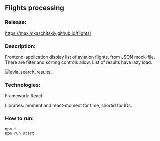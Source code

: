 ## Flights processing

### Release:

https://maximkaschitskiy.github.io/flights/

### Description:

Frontend-application display list of aviation flights, from JSON mock-file. There are filter and sorting controls allow. List of results have lazy load.

![avia_search_results_](https://user-images.githubusercontent.com/67905360/214038651-4a8b6ab1-561d-44e3-9cd5-06ec86c7abdc.png)

### Technologies:

Framework: React

Libraries: moment and react-moment for time, shortid for IDs.

### How to run:  

    npm i
    npm run start
